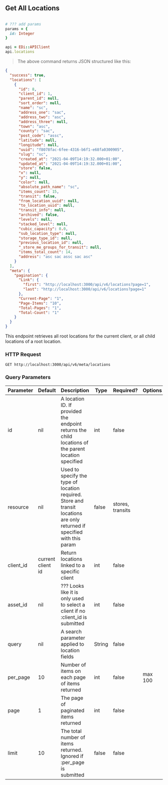 ## Get All Locations

```ruby

# ??? add params
params = {
  id: Integer
}

api = EDi::APIClient
api.locations
```


> The above command returns JSON structured like this:

```json
{
  "success": true,
  "locations": [
    {
      "id": 8,
      "client_id": 1,
      "parent_id": null,
      "sort_order": null,
      "name": "sc",
      "address_one": "sac",
      "address_two": "asc",
      "address_three": null,
      "town": "asc",
      "county": "sac",
      "post_code": "assc",
      "latitude": null,
      "longitude": null,
      "uuid": "f8078fac-6fee-4316-b6f1-e68fa0300905",
      "slug": "sc",
      "created_at": "2021-04-09T14:19:32.000+01:00",
      "updated_at": "2021-04-09T14:19:32.000+01:00",
      "store": false,
      "x": null,
      "y": null,
      "color": null,
      "absolute_path_name": "sc",
      "items_count": 15,
      "transit": false,
      "from_location_uuid": null,
      "to_location_uuid": null,
      "transit_info": null,
      "archived": false,
      "levels": null,
      "stacked_level": null,
      "cubic_capacity": 0.0,
      "sub_location_type": null,
      "storage_type_id": null,
      "previous_location_id": null,
      "_store_me_groups_for_transit": null,
      "items_total_count": 14,
      "address": "asc sac assc sac asc"
    }
  ],
  "meta": {
    "pagination": {
      "Link": {
        "first": "http://localhost:3000/api/v6/locations?page=1",
        "last": "http://localhost:3000/api/v6/locations?page=1"
      },
      "Current-Page": "1",
      "Page-Items": "10",
      "Total-Pages": "1",
      "Total-Count": "1"
    }
  }
}
```

This endpoint retrieves all root locations for the current client, or all child locations of a root location.

### HTTP Request

`GET http://localhost:3000/api/v6/meta/locations`

### Query Parameters

Parameter | Default | Description | Type | Required? | Options
--------- | ------- | ----------- | ---- | -------- | -------
id | nil | A location ID. If provided the endpoint returns the child locations of the parent location specified | int | false
resource | nil | Used to specify the type of location required. Store and transit locations are only returned if specified with this param | false | stores, transits
client_id | current client id | Return locations linked to a specific client | int | false
asset_id | nil | ??? Looks like it is only used to select a client if no :client_id is submitted | int | false
query | nil | A search parameter applied to location fields | String | false | 
per_page | 10 | Number of items on each page of items returned | int | false | max 100
page | 1 | The page of paginated items returned | int | false | 
limit | 10 | The total number of items returned. Ignored if :per_page is submitted | false | false | 

